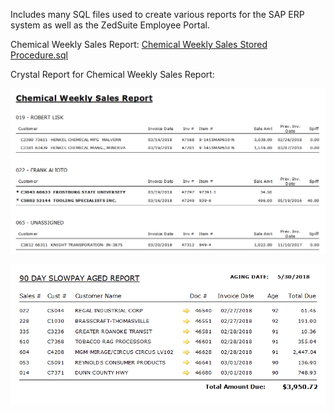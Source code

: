 Includes many SQL files used to create various reports for the SAP ERP system as well as the ZedSuite Employee Portal.

Chemical Weekly Sales Report:
[Chemical Weekly Sales Stored Procedure.sql](https://github.com/arbruske/SAP-SQL/blob/master/Chemical%20Weekly%20Sales%20Stored%20Procedure.sql)

Crystal Report for Chemical Weekly Sales Report:

![Screenshot](https://github.com/arbruske/SAP-SQL/blob/master/images/Chemical_Weekly_Sales_Report.png)

![Screenshot](https://github.com/arbruske/SAP-SQL/blob/master/images/90-Day_Slow_Pay_Aged_Report.png) 

